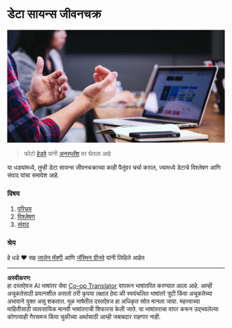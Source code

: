 <!--
CO_OP_TRANSLATOR_METADATA:
{
  "original_hash": "dd173fd30fc039a7a299898920680723",
  "translation_date": "2025-08-27T17:55:42+00:00",
  "source_file": "4-Data-Science-Lifecycle/README.md",
  "language_code": "mr"
}
-->
# डेटा सायन्स जीवनचक्र

![communication](../../../translated_images/communication.06d8e2a88d30d168d661ad9f9f0a4f947ebff3719719cfdaf9ed00a406a01ead.mr.jpg)
> फोटो <a href="https://unsplash.com/@headwayio?utm_source=unsplash&utm_medium=referral&utm_content=creditCopyText">हेडवे</a> यांनी <a href="https://unsplash.com/s/photos/communication?utm_source=unsplash&utm_medium=referral&utm_content=creditCopyText">अनस्प्लॅश</a> वर घेतला आहे
  
या धड्यांमध्ये, तुम्ही डेटा सायन्स जीवनचक्राच्या काही पैलूंवर चर्चा कराल, ज्यामध्ये डेटाचे विश्लेषण आणि संवाद यांचा समावेश आहे.

### विषय

1. [परिचय](14-Introduction/README.md)
2. [विश्लेषण](15-analyzing/README.md)
3. [संवाद](16-communication/README.md)

### श्रेय

हे धडे ❤️ सह [जालेन मॅक्गी](https://twitter.com/JalenMCG) आणि [जॅस्मिन ग्रीनवे](https://twitter.com/paladique) यांनी लिहिले आहेत

---

**अस्वीकरण**:  
हा दस्तऐवज AI भाषांतर सेवा [Co-op Translator](https://github.com/Azure/co-op-translator) वापरून भाषांतरित करण्यात आला आहे. आम्ही अचूकतेसाठी प्रयत्नशील असलो तरी कृपया लक्षात ठेवा की स्वयंचलित भाषांतरे त्रुटी किंवा अचूकतेच्या अभावाने युक्त असू शकतात. मूळ भाषेतील दस्तऐवज हा अधिकृत स्रोत मानला जावा. महत्त्वाच्या माहितीसाठी व्यावसायिक मानवी भाषांतराची शिफारस केली जाते. या भाषांतराचा वापर करून उद्भवलेल्या कोणत्याही गैरसमज किंवा चुकीच्या अर्थासाठी आम्ही जबाबदार राहणार नाही.
